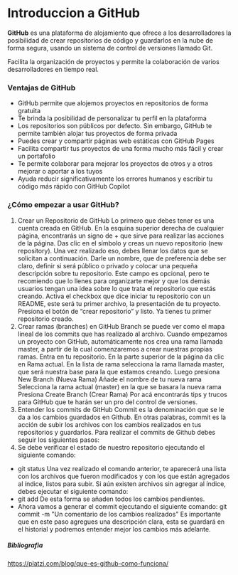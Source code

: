# Introduccion a GitHub

**GitHub** es una plataforma de alojamiento que ofrece a los desarrolladores la posibilidad de crear repositorios de código y guardarlos en la nube de forma segura, usando un sistema de control de versiones llamado Git.

Facilita la organización de proyectos y permite la colaboración de varios desarrolladores en tiempo real. 

### Ventajas de GitHub

* GitHub permite que alojemos proyectos en repositorios de forma gratuita
* Te brinda la posibilidad de personalizar tu perfil en la plataforma
* Los repositorios son públicos por defecto. Sin embargo, GitHub te permite también alojar tus proyectos de forma privada
* Puedes crear y compartir páginas web estáticas con GitHub Pages
* Facilita compartir tus proyectos de una forma mucho más fácil y crear un portafolio
* Te permite colaborar para mejorar los proyectos de otros y a otros mejorar o aportar a los tuyos
* Ayuda reducir significativamente los errores humanos y escribir tu código más rápido con GitHub Copilot

### ¿Cómo empezar a usar GitHub?

1. Crear un Repositorio de GitHub
Lo primero que debes tener es una cuenta creada en GitHub.
En la esquina superior derecha de cualquier página, encontrarás un signo de + que sirve para realizar las acciones de la página. Das clic en el símbolo y creas un nuevo repositorio (new repository).
Una vez realizado eso, debes llenar los datos que se solicitan a continuación. Darle un nombre, que de preferencia debe ser claro, definir si será público o privado y colocar una pequeña descripción sobre tu repositorio. Este campo es opcional, pero te recomiendo que lo llenes para organizarte mejor y que los demás usuarios tengan una idea sobre lo que trata el repositorio que estás creando.
Activa el checkbox que dice iniciar tu repositorio con un README, este será tu primer archivo, la presentación de tu proyecto.
Presiona el botón de “crear repositorio” y listo. Ya tienes tu primer repositorio creado.
1. Crear ramas (branches) en GitHub
Branch se puede ver como el mapa lineal de los commits que has realizado al archivo. Cuando empezamos un proyecto con GitHub, automáticamente nos crea una rama llamada master, a partir de la cual comenzaremos a crear nuestras propias ramas.
Entra en tu repositorio.
En la parte superior de la página da clic en Rama actual. En la lista de rama selecciona la rama llamada master, que será nuestra base para la que estamos creando.
Luego presiona New Branch (Nueva Rama)
Añade el nombre de tu nueva rama
Selecciona la rama actual (master) en la que se basara la nueva rama
Presiona Create Branch (Crear Rama)
Por acá encontrarás tips y trucos para GitHub que te harán ser un pro del control de versiones.
1. Entender los commits de GitHub
Commit es la denominación que se le da a los cambios guardados en Github. En otras palabras, commit es la acción de subir los archivos con los cambios realizados en tus repositorios y guardarlos.
Para realizar el commits de Github debes seguir los siguientes pasos:
1. Se debe verificar el estado de nuestro repositorio ejecutando el siguiente comando:
* git status
Una vez realizado el comando anterior, te aparecerá una lista con los archivos que fueron modificados y con los que están agregados al índice, listos para subir.
Si aún existen archivos sin agregar al índice, debes ejecutar el siguiente comando:
* git add
De esta forma se añaden todos los cambios pendientes.
* Ahora vamos a generar el commit ejecutando el siguiente comando:
git commit -m "Un comentario de los cambios realizados"
Es importante que en este paso agregues una descripción clara, esta se guardará en el historial y podremos entender mejor los cambios más adelante.




##### Bibliografia
https://platzi.com/blog/que-es-github-como-funciona/
